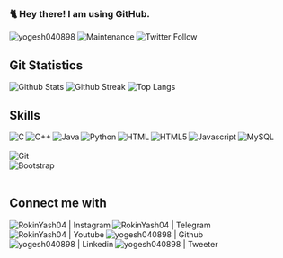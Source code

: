 ### 🐈 Hey there! I am using GitHub.
<a> <img src="https://komarev.com/ghpvc/?username=yogesh040898&style=flat-square" alt="yogesh040898" /> </a>
![Maintenance](https://img.shields.io/maintenance/yes/2021)
![Twitter Follow](https://img.shields.io/twitter/follow/Rokin_Yash04?label=Yogesh%20Sharma&style=social)

## Git Statistics

![Github Stats](https://git-stats-git-master-yogesh040898.vercel.app/api?username=yogesh040898&show_icons=true&count_private=true&hide_border=false&layout=compact&&theme=radical)
![Github Streak](https://github-readme-streak-stats.herokuapp.com/?user=yogesh040898&show_icons=true&count_private=true&hide_border=false&layout=compact&&theme=radical)
![Top Langs](https://git-stats-git-master-yogesh040898.vercel.app/api/top-langs/?username=yogesh040898&&show_icons=true&count_private=true&hide_border=false&layout=compact&&theme=radical)

## Skills
	
<img align="left" alt="C" src="https://img.shields.io/badge/C-00599C?style=for-the-badge&logo=c&logoColor=white" />
<img align="left" alt="C++" src="https://img.shields.io/badge/C%2B%2B-00599C?style=for-the-badge&logo=c%2B%2B&logoColor=white" />
<img align="left" alt="Java" src="https://img.shields.io/badge/Java-ED8B00?style=for-the-badge&logo=java&logoColor=white" />
<img align="left" alt="Python" src="https://img.shields.io/badge/Python-3776AB?style=for-the-badge&logo=python&logoColor=white" />
<img align="left" alt="HTML" src="https://img.shields.io/badge/HTML-239120?style=for-the-badge&logo=html5&logoColor=white" />
<img align="left" alt="HTML5" src="https://img.shields.io/badge/HTML5-E34F26?style=for-the-badge&logo=html5&logoColor=white" />
<img align="left" alt="Javascript" src="https://img.shields.io/badge/JavaScript-F7DF1E?style=for-the-badge&logo=javascript&logoColor=black" />
<img align="left" alt="MySQL" src="https://img.shields.io/badge/MySQL-00000F?style=for-the-badge&logo=mysql&logoColor=white" /><br><br>
<img align="left" alt="Git" src="https://img.shields.io/badge/Git-F05032?style=for-the-badge&logo=git&logoColor=white" /><br>
<img align="left" alt="Bootstrap" src="https://img.shields.io/badge/Bootstrap-563D7C?style=for-the-badge&logo=bootstrap&logoColor=white" />

<br />
<br />

## Connect me with	

[<img align="left" alt="RokinYash04 | Instagram" src="https://img.shields.io/badge/Instagram-E4405F?style=for-the-badge&logo=instagram&logoColor=white" />][instagram]
[<img align="left" alt="RokinYash04 | Telegram" src="https://img.shields.io/badge/Telegram-2CA5E0?style=for-the-badge&logo=telegram&logoColor=white" />][telegram]
[<img align="left" alt="RokinYash04 | Youtube" src="https://img.shields.io/badge/YouTube-FF0000?style=for-the-badge&logo=youtube&logoColor=white" />][youtube]
[<img align="left" alt="yogesh040898 | Github" src="https://img.shields.io/badge/GitHub-100000?style=for-the-badge&logo=github&logoColor=white" />][github]
[<img align="left" alt="yogesh040898 | Linkedin" src="https://img.shields.io/badge/LinkedIn-0077B5?style=for-the-badge&logo=linkedin&logoColor=white" />][linkedin]
[<img align="left" alt="yogesh040898 | Tweeter" src="https://img.shields.io/badge/Twitter-1DA1F2?style=for-the-badge&logo=twitter&logoColor=white" />][tweeter]

<br />

[instagram]: https://instagram.com/rokin_yash04
[telegram]: https://t.me/RokinYash04
[youtube]: https://www.youtube.com/channel/UCmmHOsxe5TldB_pasaKSv-Q
[github]: https://github.com/yogesh040898
[linkedin]: https://linkedin.com/in/yogeshsharma04
[tweeter]: https://twitter.com/Rokin_Yash04


